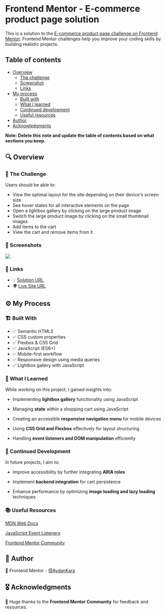 # Frontend Mentor - E-commerce product page solution

This is a solution to the [E-commerce product page challenge on Frontend Mentor](https://www.frontendmentor.io/challenges/ecommerce-product-page-UPsZ9MJp6). Frontend Mentor challenges help you improve your coding skills by building realistic projects.

## Table of contents

- [Overview](#overview)
  - [The challenge](#the-challenge)
  - [Screenshot](#screenshot)
  - [Links](#links)
- [My process](#my-process)
  - [Built with](#built-with)
  - [What I learned](#what-i-learned)
  - [Continued development](#continued-development)
  - [Useful resources](#useful-resources)
- [Author](#author)
- [Acknowledgments](#acknowledgments)

**Note: Delete this note and update the table of contents based on what sections you keep.**

## 🔍 Overview

### 🎯 The Challenge 

Users should be able to:

- View the optimal layout for the site depending on their device's screen size
- See hover states for all interactive elements on the page
- Open a lightbox gallery by clicking on the large product image
- Switch the large product image by clicking on the small thumbnail images
- Add items to the cart
- View the cart and remove items from it

### 📸 Screenshots

![](./screenshots.jpg)

### 🔗 Links

- 💡 [Solution URL](https://www.frontendmentor.io/solutions/ecommerce-product-page-main-html-css-js-JMk33NcPB4)
- 🌍 [Live Site URL](https://aydankara.github.io/Frontend-Mentor-Challenges/ecommerce-product-page-main/)

## ⚙️ My Process

### 🏗️ Built With

- ✅ Semantic HTML5
- ✅ CSS custom properties
- ✅ Flexbox & CSS Grid
- ✅ JavaScript (ES6+)
- ✅ Mobile-first workflow
- ✅ Responsive design using media queries
- ✅ Lightbox gallery with JavaScript

### 🧠 What I Learned

While working on this project, I gained insights into:

- Implementing **lightbox gallery** functionality using JavaScript

- Managing **state** within a shopping cart using JavaScript

- Creating an accessible **responsive navigation menu** for mobile devices

- Using **CSS Grid and Flexbox** effectively for layout structuring

- Handling **event listeners and DOM manipulation** efficiently

### 🔄 Continued Development

In future projects, I aim to:

- Improve accessibility by further integrating **ARIA roles**

- Implement **backend integration** for cart persistence

- Enhance performance by optimizing **image loading and lazy loading** techniques

### 📚 Useful Resources

[MDN Web Docs](https://developer.mozilla.org/en-US/)

[JavaScript Event Listeners](https://developer.mozilla.org/en-US/docs/Web/API/EventTarget/addEventListener)

[Frontend Mentor Community](https://www.frontendmentor.io/home)

## 👤 Author

💼 Frontend Mentor - [@AydanKara](https://www.frontendmentor.io/profile/AydanKara)

## 🎖️ Acknowledgments

🚀 Huge thanks to the **Frontend Mentor Community** for feedback and resources.

